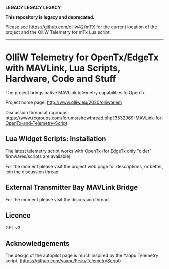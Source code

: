 **LEGACY LEGACY LEGACY**

**This repository is legacy and deprecated.**

Please see https://github.com/olliw42/mTX for the current location of the project and the OlliW Telemetry for mTx Lua script.

-----------

OlliW Telemetry for OpenTx/EdgeTx with MAVLink, Lua Scripts, Hardware, Code and Stuff
===========

The project brings native MAVLink telemetry capabilities to OpenTx.

Project home page: http://www.olliw.eu/2020/olliwtelem

Discussion thread at rcgroups: https://www.rcgroups.com/forums/showthread.php?3532969-MAVLink-for-OpenTx-and-Telemetry-Script

## Lua Widget Scripts: Installation

The latest telemetry script works with OpenTx (for EdgeTx only "older" firmwares/scripts are available).

For the moment please visit the project web page for descriptions, or better, join the discussion thread.

## External Transmitter Bay MAVLink Bridge

For the moment please visit the discussion thread.

## Licence

GPL v3

## Acknowledgements

The design of the autopilot page is much inspired by the Yaapu Telemetry script. (https://github.com/yaapu/FrskyTelemetryScript)



